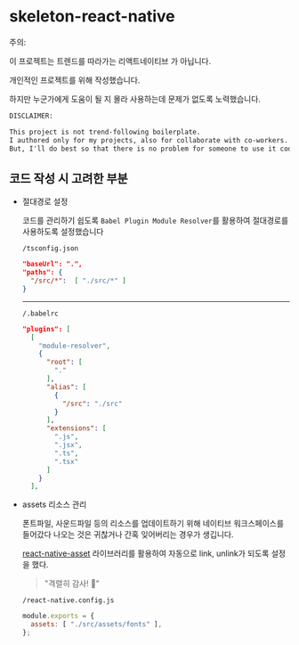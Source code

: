 # skeleton-react-native

주의:

이 프로젝트는 트렌드를 따라가는 리액트네이티브 가 아닙니다.

개인적인 프로젝트를 위해 작성했습니다.

하지만 누군가에게 도움이 될 지 몰라 사용하는데 문제가 없도록 노력했습니다.

```txt
DISCLAIMER:

This project is not trend-following boilerplate.
I authored only for my projects, also for collaborate with co-workers.
But, I'll do best so that there is no problem for someone to use it codes.
```

## 코드 작성 시 고려한 부분

- 절대경로 설정

  코드를 관리하기 쉽도록 `Babel Plugin Module Resolver`를 활용하여 절대경로를 사용하도록 설정했습니다

  `/tsconfig.json`

  ```json
  "baseUrl": ".",
  "paths": {
    "/src/*":  [ "./src/*" ]
  }
  ```

  ---

  `/.babelrc`

  ```json
  "plugins": [
    [
      "module-resolver",
      {
        "root": [
          "."
        ],
        "alias": [
          {
            "/src": "./src"
          }
        ],
        "extensions": [
          ".js",
          ".jsx",
          ".ts",
          ".tsx"
        ]
      }
    ],
  ```

- assets 리소스 관리

  폰트파일, 사운드파일 등의 리소스를 업데이트하기 위해 네이티브 워크스페이스를 들어갔다 나오는 것은 귀찮거나 간혹 잊어버리는 경우가 생깁니다.

  [react-native-asset](https://www.npmjs.com/package/react-native-asset) 라이브러리를 활용하여 자동으로 link, unlink가 되도록 설정을 했다.

  > "격렬히 감사! 🙏"

  `/react-native.config.js`

  ```js
  module.exports = {
    assets: [ "./src/assets/fonts" ],
  };
  ```
